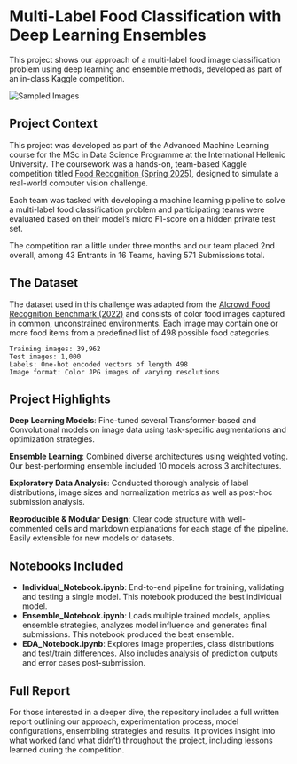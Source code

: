 # Multi-Label Food Classification with Deep Learning Ensembles

This project shows our approach of a multi-label food image classification problem using deep learning and ensemble methods, developed as part of an in-class Kaggle competition.

![Sampled Images](./images/random_images.png)

## Project Context

This project was developed as part of the Advanced Machine Learning course for the MSc in Data Science Programme at the International Hellenic University. The coursework was a hands-on, team-based Kaggle competition titled [Food Recognition (Spring 2025)](https://www.kaggle.com/competitions/food-recognition-spring-2025), designed to simulate a real-world computer vision challenge.

Each team was tasked with developing a machine learning pipeline to solve a multi-label food classification problem and participating teams were evaluated based on their model’s micro F1-score on a hidden private test set.

The competition ran a little under three months and our team placed 2nd overall, among 43 Entrants in 16 Teams, having 571 Submissions total.

## The Dataset

The dataset used in this challenge was adapted from the [AIcrowd Food Recognition Benchmark (2022)](https://www.aicrowd.com/challenges/food-recognition-benchmark-2022) and consists of color food images captured in common, unconstrained environments. Each image may contain one or more food items from a predefined list of 498 possible food categories.

    Training images: 39,962
    Test images: 1,000
    Labels: One-hot encoded vectors of length 498
    Image format: Color JPG images of varying resolutions

## Project Highlights

**Deep Learning Models**: 
Fine-tuned several Transformer-based and Convolutional models on image data using task-specific augmentations and optimization strategies.

**Ensemble Learning**: 
Combined diverse architectures using weighted voting. Our best-performing ensemble included 10 models across 3 architectures.

**Exploratory Data Analysis**: 
Conducted thorough analysis of label distributions, image sizes and normalization metrics as well as post-hoc submission analysis.

**Reproducible & Modular Design**: 
Clear code structure with well-commented cells and markdown explanations for each stage of the pipeline. Easily extensible for new models or datasets.

## Notebooks Included

- **Individual_Notebook.ipynb**: End-to-end pipeline for training, validating and testing a single model. This notebook produced the best individual model.
- **Ensemble_Notebook.ipynb**: Loads multiple trained models, applies ensemble strategies, analyzes model influence and generates final submissions. This notebook produced the best ensemble.
- **EDA_Notebook.ipynb**: Explores image properties, class distributions and test/train differences. Also includes analysis of prediction outputs and error cases post-submission.

## Full Report

For those interested in a deeper dive, the repository includes a full written report outlining our approach, experimentation process, model configurations, ensembling strategies and results. It provides insight into what worked (and what didn’t) throughout the project, including lessons learned during the competition.
